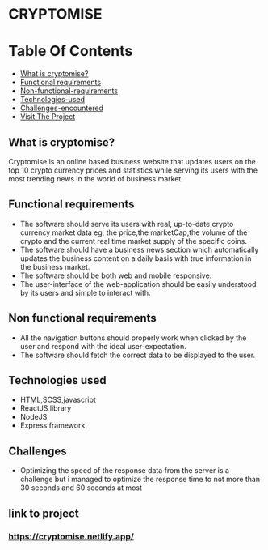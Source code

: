 # CRYPTOMISE

# Table Of Contents
- [What is cryptomise?](#what-is-cryptomise)
- [Functional requirements](#functional-requirements)
- [Non-functional-requirements](#non-functional-requirements)
- [Technologies-used](#technologies-used)
- [Challenges-encountered](#challenges)
- [Visit The Project](#link-to-project)


## What is cryptomise?
Cryptomise is an online based business website that updates users on the top 10 crypto currency prices and statistics while serving its users with the most trending news in the world of business market.

## Functional requirements
- The software should serve its users with real, up-to-date crypto currency market data eg; the price,the marketCap,the volume of the crypto and the current real time market supply of the specific coins.
- The software should have a business news section which automatically updates the business content on a daily basis with true information in the business market.
- The software should be both web and mobile responsive.
- The user-interface of the web-application should be easily understood by its users and simple to interact with.

## Non functional requirements
- All the navigation buttons should properly work when clicked by the user and respond with the ideal user-expectation.
- The software should fetch the correct data to be displayed to the user.

## Technologies used
- HTML,SCSS,javascript
- ReactJS library
- NodeJS
- Express framework

## Challenges
- Optimizing the speed of the response data from the server is a challenge but i managed to optimize the response time to not more than 30 seconds and 60 seconds at most

## link to project
### https://cryptomise.netlify.app/

